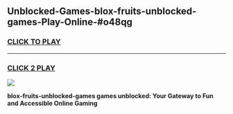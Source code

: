 
## Unblocked-Games-blox-fruits-unblocked-games-Play-Online-#o48qg
<h3>
<a href="https://premium.freeplayer.one?title=blox-fruits-unblocked-games&ref=24F">CLICK TO PLAY</a></h3>
<hr>

<h3>
<a href="https://premium.freeplayer.one?title=blox-fruits-unblocked-games&ref=24F">CLICK 2 PLAY</a>
  
</h3>

<a href="https://premium.freeplayer.one?title=blox-fruits-unblocked-games&ref=24F/"><img src="https://clearcache.store/games.png"></a>


**blox-fruits-unblocked-games games unblocked: Your Gateway to Fun and Accessible Online Gaming**
